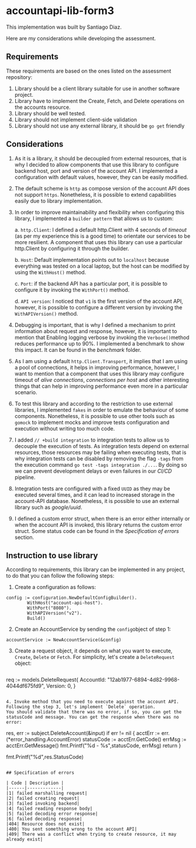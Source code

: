 # accountapi-lib-form3

This implementation was built by Santiago Diaz.

Here are my considerations while developing the assessment.

## Requirements
These requirements are based on the ones listed on the assessment repository:
1. Library should be a client library suitable for use in another software project.
2. Library have to implement the Create, Fetch, and Delete operations on the accounts resource.
3. Library should be well tested.
4. Library should not implement client-side validation
5. Library should not use any external library, it should be `go get` friendly

## Considerations
1. As it is a library, it should be decoupled from external resources, that is why I decided 
to allow components that use this library to configure backend host, port and version of 
   the account API. I implemented a configuration with default values, however, they can be easily modified.
   
2. The default scheme is `http` as compose version of the account API does not support `https`. Nonetheless,
it is possible to extend capabilities easily due to library implementation.
   
3. In order to improve maintainability and flexibility when configuring this library, I implemented a `builder pattern`
that allows us to custom:
   
   a. `http.Client`: I defined a default http.Client with 4 seconds of *timeout* (as per my experience this is a good time) to
orientate our services to be more resilient. A component that uses this library can use a particular http.Client by configuring it
   through the builder.
   
   b. `Host`: Default implementation points out to `localhost` because everything was tested on a local laptop, but the host can
be modified by using the `WithHost()` method.
   
   c. `Port`: if the backend API has a particular port, it is possible to configure it by invoking the `WithPort()` method.
   
   d. `API version`: I noticed that `v1` is the first version of the account API, however, it is possible to configure a different version by invoking the `WithAPIVersion()` method.

4. Debugging is important, that is why I defined a mechanism to print information about request and response, however, it is important to mention that
Enabling logging verbose by invoking the `Verbose()`method  reduces performance up to 90%. I implemented a benchmark to show this impact. It can be found in the *benchmark* folder.
   
5. As I am using a default `http.Client.Transport`, it implies that I am using a pool of connections, it helps in improving performance, however,
I want to mention that a component that uses this library may configure timeout of *alive connections*, *connections per host*
   and other interesting things that can help in improving performance even more in a particular scenario.
   
6. To test this library and according to the restriction to use external libraries,
   I implemented `fakes` in order to emulate the behaviour of some components. Nonetheless, it is possible to use
   other tools such as `gomock` to implement mocks and improve tests configuration and execution without writing too much code.
   
7. I added `// +build integration` to integration tests to allow us to decouple the execution of tests.
As integration tests depend on external resources, those resources may be failing when
   executing tests, that is why integration tests can be disabled by removing the flag `-tags` from the execution command `go test -tags integration ./...`.
   By doing so we can prevent development delays or even failures in our *CI/CD* pipeline.
   
8. Integration tests are configured with a fixed `UUID` as they may be executed several times, and it can lead to increased 
storage in the account-API database. Nonetheless, it is possible to use an external library such as *google/uuid*.
   
9. I defined a custom error struct, when there is an error either internally or when the account API is invoked, this library
returns the custom error struct. Some status code can be found in the *Specification of errors* section.

## Instruction to use library
According to requirements, this library can be implemented in any project, to do that you can follow the following steps:
1. Create a configuration as follows:
```
config := configuration.NewDefaultConfigBuilder().
		WithHost("account-api-host").
		WithPort("8080").
		WithAPIVersion("v2").
		Build()
```

2. Create an AccountService by sending the `config`object of step 1:
```
accountService := NewAccountService(&config)
```

3. Create a request object, it depends on what you want to execute, `Create`, `Delete` or `Fetch`. For simplicity, 
let's create a `DeleteRequest` object:
   

   ```
req := models.DeleteRequest{ 
   AccountId: "12ab1977-6894-4d82-9968-4044df675fd9",
   Version:   0,
}

   ```
   
4. Invoke method that you need to execute against the account API. Following the step 3, let's implement `Delete` operation.
   You should validate that there was no error, if so, you can get the statusCode and message. You can get the response when there was no error:
```
res, err := subject.DeleteAccount(&input)
if err != nil {
	acctErr := err.(*error_handling.AccountError)
	statusCode := acctErr.GetCode()
	errMsg := acctErr.GetMessage()
	fmt.Printf("%d - %s",statusCode, errMsg)
	return
}

fmt.Printf("%d",res.StatusCode)

```

## Specification of errors

| Code | Description |
|------|-------------|
|1| failed marshalling request|
|2| failed creating request|
|3| failed invoking backend|
|4| failed reading response body|
|5| failed decoding error response|
|6| failed decoding response|
|404| Resource does not exist|
|400| You sent something wrong to the account API|
|409| There was a conflict when trying to create resource, it may already exist|

